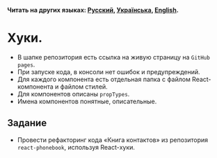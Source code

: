 **Читать на других языках: [Русский](README.md), [Українська](README.ua.md),
[English](README.en.md).**

# Хуки.

- В шапке репозитория есть ссылка на живую страницу на `GitHub pages`.
- При запуске кода, в консоли нет ошибок и предупреждений.
- Для каждого компонента есть отдельная папка с файлом React-компонента и файлом
  стилей.
- Для компонентов описаны `propTypes`.
- Имена компонентов понятные, описательные.

## Задание

- Провести рефакторинг кода «Книга контактов» из репозитория `react-phonebook`,
  используя React-хуки.
